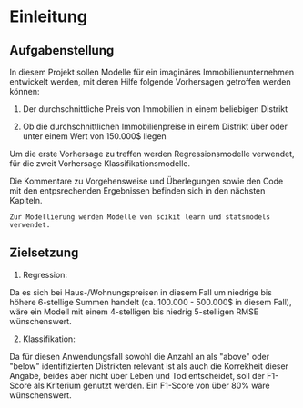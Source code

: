 Einleitung
============================

## Aufgabenstellung

In diesem Projekt sollen Modelle für ein imaginäres Immobilienunternehmen entwickelt werden, mit deren Hilfe folgende Vorhersagen getroffen werden können:

1. Der durchschnittliche Preis von Immobilien in einem beliebigen Distrikt

2. Ob die durchschnittlichen Immobilienpreise in einem Distrikt über oder unter einem Wert von 150.000$ liegen

Um die erste Vorhersage zu treffen werden Regressionsmodelle verwendet, für die zweit Vorhersage Klassifikationsmodelle.

Die Kommentare zu Vorgehensweise und Überlegungen sowie den Code mit den entpsrechenden Ergebnissen befinden sich in den nächsten Kapiteln.

```{note}
Zur Modellierung werden Modelle von scikit learn und statsmodels verwendet.
```

## Zielsetzung

1. Regression:

Da es sich bei Haus-/Wohnungspreisen in diesem Fall um niedrige bis höhere 6-stellige Summen handelt (ca. 100.000 - 500.000$ in diesem Fall), wäre ein Modell mit einem 4-stelligen bis niedrig 5-stelligen RMSE wünschenswert.

2. Klassifikation:

Da für diesen Anwendungsfall sowohl die Anzahl an als "above" oder "below" identifizierten Distrikten relevant ist als auch die Korrekheit dieser Angabe, beides aber nicht über Leben und Tod entscheidet, soll der F1-Score als Kriterium genutzt werden. Ein F1-Score von über 80% wäre wünschenswert.
